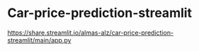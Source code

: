 # Car-price-prediction-streamlit
https://share.streamlit.io/almas-alz/car-price-prediction-streamlit/main/app.py
